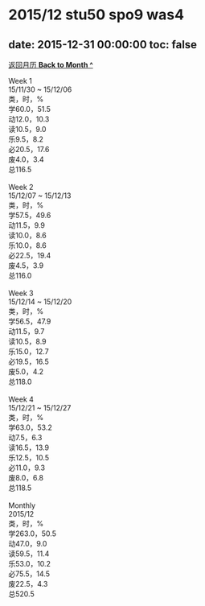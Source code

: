 # 2015/12 stu50 spo9 was4

date: 2015-12-31 00:00:00
toc: false
---
[返回月历 **Back to Month ^**](/lifelogs/2015/12/index.md)
<br/><div>Week 1</div><div>15/11/30 ~ 15/12/06</div><div>类，时，%</div><div>学60.0，51.5</div><div>动12.0，10.3</div><div>读10.5，9.0</div><div>乐9.5，8.2</div><div>必20.5，17.6</div><div>废4.0，3.4</div><div>总116.5</div><div><br/></div><div>Week 2</div><div>15/12/07 ~ 15/12/13</div><div>类，时，%</div><div>学57.5，49.6</div><div>动11.5，9.9</div><div>读10.0，8.6</div><div>乐10.0，8.6</div><div>必22.5，19.4</div><div>废4.5，3.9</div><div>总116.0</div><div><br/></div><div>Week 3</div><div>15/12/14 ~ 15/12/20</div><div>类，时，%</div><div>学56.5，47.9</div><div>动11.5，9.7</div><div>读10.5，8.9</div><div>乐15.0，12.7</div><div>必19.5，16.5</div><div>废5.0，4.2</div><div>总118.0</div><div><br/></div><div>Week 4</div><div>15/12/21 ~ 15/12/27</div><div>类，时，%</div><div>学63.0，53.2</div><div>动7.5，6.3</div><div>读16.5，13.9</div><div>乐12.5，10.5</div><div>必11.0，9.3</div><div>废8.0，6.8</div><div>总118.5</div><div><br/></div><div>Monthly</div><div>2015/12</div><div>类，时，%</div><div>学263.0，50.5</div><div>动47.0，9.0</div><div>读59.5，11.4</div><div>乐53.0，10.2</div><div>必75.5，14.5</div><div>废22.5，4.3</div><div>总520.5</div>
